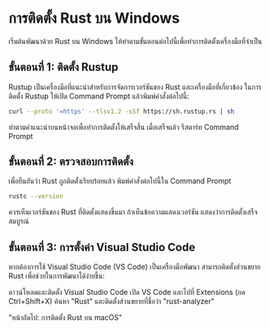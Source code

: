 # การติดตั้ง Rust บน Windows

เริ่มต้นพัฒนาด้วย Rust บน Windows ให้ทำตามขั้นตอนต่อไปนี้เพื่อทำการติดตั้งเครื่องมือที่จำเป็น

## ขั้นตอนที่ 1: ติดตั้ง Rustup
Rustup เป็นเครื่องมือที่แนะนำสำหรับการจัดการเวอร์ชันของ Rust และเครื่องมือที่เกี่ยวข้อง ในการติดตั้ง Rustup ให้เปิด Command Prompt แล้วพิมพ์คำสั่งต่อไปนี้:

```sh
curl --proto '=https' --tlsv1.2 -sSf https://sh.rustup.rs | sh
```
ทำตามคำแนะนำบนหน้าจอเพื่อทำการติดตั้งให้เสร็จสิ้น เมื่อเสร็จแล้ว รีสตาร์ท Command Prompt

## ขั้นตอนที่ 2: ตรวจสอบการติดตั้ง
เพื่อยืนยันว่า Rust ถูกติดตั้งเรียบร้อยแล้ว พิมพ์คำสั่งต่อไปนี้ใน Command Prompt 
```sh
rustc --version
```

ควรเห็นเวอร์ชันของ Rust ที่ติดตั้งแสดงขึ้นมา ถ้าเห็นข้อความแสดงเวอร์ชัน แสดงว่าการติดตั้งเสร็จสมบูรณ์

##  ขั้นตอนที่ 3: การตั้งค่า Visual Studio Code
หากต้องการใช้ Visual Studio Code (VS Code) เป็นเครื่องมือพัฒนา สามารถติดตั้งส่วนขยาย Rust เพื่อช่วยในการพัฒนาได้ง่ายขึ้น:

ดาวน์โหลดและติดตั้ง Visual Studio Code
เปิด VS Code และไปที่ Extensions (กด Ctrl+Shift+X)
ค้นหา "Rust" และติดตั้งส่วนขยายที่ชื่อว่า "rust-analyzer"

"หน้าถัดไป: การติดตั้ง Rust บน macOS"